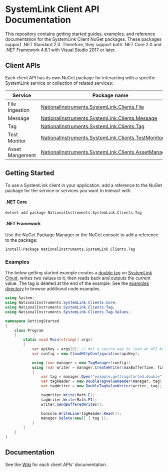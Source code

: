# SystemLink Client API Documentation

This repository contains getting started guides, examples, and reference
documentation for the SystemLink Client NuGet packages. These packages support
.NET Standard 2.0. Therefore, they support both .NET Core 2.0 and .NET
Framework 4.6.1 with Visual Studio 2017 or later.

## Client APIs

Each client API has its own NuGet package for interacting with a specific
SystemLink service or collection of related services:

| Service | Package name                                   | Package
|---------|------------------------------------------------|------------------
| File Ingestion | [NationalInstruments.SystemLink.Clients.File](https://github.com/ni/systemlink-client-docs/wiki/File) | [![NuGet](https://img.shields.io/nuget/v/NationalInstruments.SystemLink.Clients.File.svg)](https://www.nuget.org/packages/NationalInstruments.SystemLink.Clients.File/)
| Message | [NationalInstruments.SystemLink.Clients.Message](https://github.com/ni/systemlink-client-docs/wiki/Message) | [![NuGet](https://img.shields.io/nuget/v/NationalInstruments.SystemLink.Clients.Message.svg)](https://www.nuget.org/packages/NationalInstruments.SystemLink.Clients.Message/)
| Tag     | [NationalInstruments.SystemLink.Clients.Tag](https://github.com/ni/systemlink-client-docs/wiki/Tag) | [![NuGet](https://img.shields.io/nuget/v/NationalInstruments.SystemLink.Clients.Tag.svg)](https://www.nuget.org/packages/NationalInstruments.SystemLink.Clients.Tag/)
| Test Monitor | [NationalInstruments.SystemLink.Clients.TestMonitor](https://github.com/ni/systemlink-client-docs/wiki/TestMonitor) | [![NuGet](https://img.shields.io/nuget/v/NationalInstruments.SystemLink.Clients.TestMonitor.svg)](https://www.nuget.org/packages/NationalInstruments.SystemLink.Clients.TestMonitor/)
| Asset Mangement | [NationalInstruments.SystemLink.Clients.AssetManagement](https://github.com/ni/systemlink-client-docs/wiki/AssetManagement) | [![NuGet](https://img.shields.io/nuget/v/NationalInstruments.SystemLink.Clients.AssetManagement.svg)](https://www.nuget.org/packages/NationalInstruments.SystemLink.Clients.AssetManagement/)

## Getting Started

To use a SystemLink client in your application, add a reference to the NuGet
package for the service or services you want to interact with.

#### .NET Core

```
dotnet add package NationalInstruments.SystemLink.Clients.Tag
```

#### .NET Framework

Use the NuGet Package Manager or the NuGet console to add a reference to the
package:

```
Install-Package NationalInstruments.SystemLink.Clients.Tag
```

### Examples

The below getting started example creates a [double tag](https://github.com/ni/systemlink-client-docs/wiki/Tag) on
[SystemLink Cloud](https://www.systemlinkcloud.com), writes two values to it,
then reads back and outputs the current value. The tag is deleted at the end
of the example. See the [examples directory](examples) to browse additional
code examples.

```csharp
using System;
using NationalInstruments.SystemLink.Clients.Core;
using NationalInstruments.SystemLink.Clients.Tag;
using NationalInstruments.SystemLink.Clients.Tag.Values;

namespace GettingStarted
{
    class Program
    {
        static void Main(string[] args)
        {
            var apiKey = args[0]; // Not a secure way to load an API key.
            var config = new CloudHttpConfiguration(apiKey);

            using (var manager = new TagManager(config))
            using (var writer = manager.CreateWriter(maxBufferTime: TimeSpan.FromSeconds(1)))
            {
                var tag = manager.Open("example.gettingstarted.double", DataType.Double);
                var tagReader = new DoubleTagValueReader(manager, tag);
                var tagWriter = new DoubleTagValueWriter(writer, tag);

                tagWriter.Write(Math.E);
                tagWriter.Write(Math.PI);
                writer.SendBufferedWrites();

                Console.WriteLine(tagReader.Read());
                manager.Delete(new[] { tag });
            }
        }
    }
}
```

## Documentation

See the [Wiki](https://github.com/ni/systemlink-client-docs/wiki) for each
client APIs' documentation.
